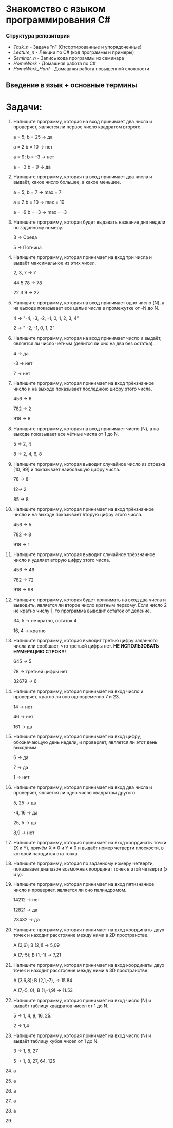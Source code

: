 # **Знакомство с языком программирования С#**

### **Структура репозитория**

* *Task_n* - Задача "n" (Отсортированные и упорядоченные)
* *Lecture_n* - Лекции по C# (код программы и примеры)
* *Seminar_n* - Запись кода программы из семинара
* *HomeWork* - Домашняя работа по С# 
* *HomeWork_Hard* - Домашняя работа повышенной сложности

## Введение в язык + основные термины

# **Задачи:**
1. Напишите программу, которая на вход принимает два числа и проверяет, является ли первое число квадратом второго.
    
    a = 5; b = 25 -> да 
    
    a = 2 b = 10 -> нет 
    
    a = 9; b = -3 -> нет 
    
    a = -3 b = 9 -> да
2. Напишите программу, которая на вход принимает два числа и выдаёт, какое число большее, а какое меньшее.
    
    a = 5; b = 7 -> max = 7
    
    a = 2 b = 10 -> max = 10

    a = -9 b = -3 -> max = -3
3. Напишите программу, которая будет выдавать название дня недели по заданному номеру.

    3 -> Среда 

    5 -> Пятница
4. Напишите программу, которая принимает на вход три числа и выдаёт максимальное из этих чисел.
    
    2, 3, 7 -> 7
    
    44 5 78 -> 78
    
    22 3 9 -> 22
5. Напишите программу, которая на вход принимает одно число (N), а на выходе показывает все целые числа в промежутке от -N до N.

    4 -> "-4, -3, -2, -1, 0, 1, 2, 3, 4" 

    2 -> " -2, -1, 0, 1, 2"
6. Напишите программу, которая на вход принимает число и выдаёт, 
является ли число чётным (делится ли оно на два без остатка).
    
    4 -> да
    
    -3 -> нет
    
    7 -> нет
7. Напишите программу, которая принимает на вход трёхзначное число и на выходе показывает последнюю цифру этого числа. 

    456 -> 6	
    
    782 -> 2

    918 -> 8
8. Напишите программу, которая на вход принимает число (N), а на выходе показывает все чётные числа от 1 до N.
    
    5 -> 2, 4
    
    8 -> 2, 4, 6, 8
9.  Напишите программу, которая выводит случайное число из отрезка [10, 99] и показывает наибольшую цифру числа.

    78 -> 8 

    12-> 2 

    85 -> 8
10. Напишите программу, которая принимает на вход трёхзначное число и на выходе показывает вторую цифру этого числа.
    
    456 -> 5
    
    782 -> 8
    
    918 -> 1
11. Напишите программу, которая выводит случайное трёхзначное число и удаляет вторую цифру этого числа.

    456 -> 46

    782 -> 72

    918 -> 98

12. Напишите программу, которая будет принимать на вход два числа и выводить, является ли второе число кратным первому. Если число 2 не кратно числу 1, то программа выводит остаток от деление.

    34, 5 -> не кратно, остаток 4 

    16, 4 -> кратно
13. Напишите программу, которая выводит третью цифру заданного числа или сообщает, что третьей цифры нет.
**НЕ ИСПОЛЬЗОВАТЬ НУМЕРАЦИЮ СТРОК!!!**
    
    645 -> 5
    
    78 -> третьей цифры нет
    
    32679 -> 6
14. Напишите программу, которая принимает на вход число и проверяет, кратно ли оно одновременно 7 и 23.

    14 -> нет 

    46 -> нет 
    
    161 -> да
15. Напишите программу, которая принимает на вход цифру, обозначающую день недели, и проверяет, является ли этот день выходным.
    
    6 -> да
    
    7 -> да
    
    1 -> нет
16. Напишите программу, которая принимает на вход два числа и проверяет, является ли одно число квадратом другого.

    5, 25  ->  да

    -4, 16  ->  да

    25, 5  ->  да

    8,9  ->  нет

17. Напишите программу, которая принимает на вход координаты точки (X и Y), причём X ≠ 0 и Y ≠ 0 и выдаёт номер четверти плоскости, в которой находится эта точка.
18. Напишите программу, которая по заданному номеру четверти, показывает диапазон возможных координат точек в этой четверти (x и y).
19. Напишите программу, которая принимает на вход пятизначное число и проверяет, является ли оно палиндромом.
    
    14212 -> нет
    
    12821 -> да
    
    23432 -> да
20. Напишите программу, которая принимает на вход координаты двух точек  и находит расстояние между ними в 2D пространстве.
    
    A (3,6); B (2,1) -> 5,09 
    
    A (7,-5); B (1,-1) -> 7,21
21. Напишите программу, которая принимает на вход координаты двух точек и находит расстояние между ними в 3D пространстве.
    
    A (3,6,8); B (2,1,-7), -> 15.84
    
    A (7,-5, 0); B (1,-1,9) -> 11.53
22. Напишите программу, которая принимает на вход число (N) и выдаёт таблицу квадратов чисел от 1 до N.
    
    5 -> 1, 4, 9, 16, 25.
    
    2 -> 1,4
23. Напишите программу, которая принимает на вход число (N) и выдаёт таблицу кубов чисел от 1 до N.
    
    3 -> 1, 8, 27
    
    5 -> 1, 8, 27, 64, 125
24. а
25. а
26. а
27. а
28. а
29.  